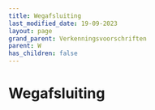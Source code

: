 ```yaml
---
title: Wegafsluiting
last_modified_date: 19-09-2023
layout: page
grand_parent: Verkenningsvoorschriften
parent: W
has_children: false
---
```


Wegafsluiting
=============

